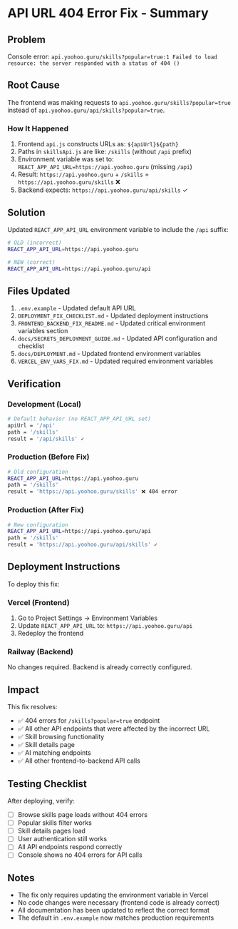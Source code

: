 # API URL 404 Error Fix - Summary

## Problem
Console error: `api.yoohoo.guru/skills?popular=true:1 Failed to load resource: the server responded with a status of 404 ()`

## Root Cause
The frontend was making requests to `api.yoohoo.guru/skills?popular=true` instead of `api.yoohoo.guru/api/skills?popular=true`.

### How It Happened
1. Frontend `api.js` constructs URLs as: `${apiUrl}${path}`
2. Paths in `skillsApi.js` are like: `/skills` (without `/api` prefix)
3. Environment variable was set to: `REACT_APP_API_URL=https://api.yoohoo.guru` (missing `/api`)
4. Result: `https://api.yoohoo.guru` + `/skills` = `https://api.yoohoo.guru/skills` ❌
5. Backend expects: `https://api.yoohoo.guru/api/skills` ✓

## Solution
Updated `REACT_APP_API_URL` environment variable to include the `/api` suffix:
```bash
# OLD (incorrect)
REACT_APP_API_URL=https://api.yoohoo.guru

# NEW (correct)
REACT_APP_API_URL=https://api.yoohoo.guru/api
```

## Files Updated
1. `.env.example` - Updated default API URL
2. `DEPLOYMENT_FIX_CHECKLIST.md` - Updated deployment instructions
3. `FRONTEND_BACKEND_FIX_README.md` - Updated critical environment variables section
4. `docs/SECRETS_DEPLOYMENT_GUIDE.md` - Updated API configuration and checklist
5. `docs/DEPLOYMENT.md` - Updated frontend environment variables
6. `VERCEL_ENV_VARS_FIX.md` - Updated required environment variables

## Verification
### Development (Local)
```bash
# Default behavior (no REACT_APP_API_URL set)
apiUrl = '/api'
path = '/skills'
result = '/api/skills' ✓
```

### Production (Before Fix)
```bash
# Old configuration
REACT_APP_API_URL=https://api.yoohoo.guru
path = '/skills'
result = 'https://api.yoohoo.guru/skills' ❌ 404 error
```

### Production (After Fix)
```bash
# New configuration
REACT_APP_API_URL=https://api.yoohoo.guru/api
path = '/skills'
result = 'https://api.yoohoo.guru/api/skills' ✓
```

## Deployment Instructions
To deploy this fix:

### Vercel (Frontend)
1. Go to Project Settings → Environment Variables
2. Update `REACT_APP_API_URL` to: `https://api.yoohoo.guru/api`
3. Redeploy the frontend

### Railway (Backend)
No changes required. Backend is already correctly configured.

## Impact
This fix resolves:
- ✅ 404 errors for `/skills?popular=true` endpoint
- ✅ All other API endpoints that were affected by the incorrect URL
- ✅ Skill browsing functionality
- ✅ Skill details page
- ✅ AI matching endpoints
- ✅ All other frontend-to-backend API calls

## Testing Checklist
After deploying, verify:
- [ ] Browse skills page loads without 404 errors
- [ ] Popular skills filter works
- [ ] Skill details pages load
- [ ] User authentication still works
- [ ] All API endpoints respond correctly
- [ ] Console shows no 404 errors for API calls

## Notes
- The fix only requires updating the environment variable in Vercel
- No code changes were necessary (frontend code is already correct)
- All documentation has been updated to reflect the correct format
- The default in `.env.example` now matches production requirements
